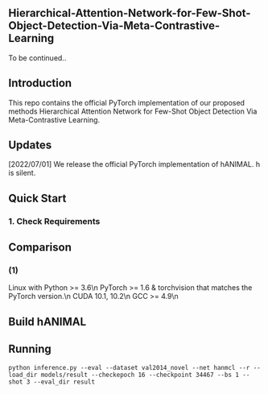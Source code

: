 ## Hierarchical-Attention-Network-for-Few-Shot-Object-Detection-Via-Meta-Contrastive-Learning

To be continued..

## Introduction
This repo contains the official PyTorch implementation of our proposed methods Hierarchical Attention Network for Few-Shot Object Detection Via Meta-Contrastive Learning.

## Updates
[2022/07/01] We release the official PyTorch implementation of hANIMAL. h is silent.

## Quick Start
### 1. Check Requirements

## Comparison
### (1)
Linux with Python >= 3.6\n
PyTorch >= 1.6 & torchvision that matches the PyTorch version.\n
CUDA 10.1, 10.2\n
GCC >= 4.9\n

## Build hANIMAL


## Running
<pre><code>python inference.py --eval --dataset val2014_novel --net hanmcl --r --load_dir models/result --checkepoch 16 --checkpoint 34467 --bs 1 --shot 3 --eval_dir result</code></pre>
> 
